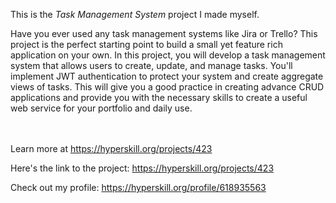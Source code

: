 This is the *Task Management System* project I made myself.


<p>Have you ever used any task management systems like Jira or Trello? This project is the perfect starting point to build a small yet feature rich application on your own. In this project, you will develop a task management system that allows users to create, update, and manage tasks. You'll implement JWT authentication to protect your system and create aggregate views of tasks. This will give you a good practice in creating advance CRUD applications and provide you with the necessary skills to create a useful web service for your portfolio and daily use.</p><br/><br/>Learn more at <a href="https://hyperskill.org/projects/423?utm_source=ide&utm_medium=ide&utm_campaign=ide&utm_content=project-card">https://hyperskill.org/projects/423</a>

Here's the link to the project: https://hyperskill.org/projects/423

Check out my profile: https://hyperskill.org/profile/618935563